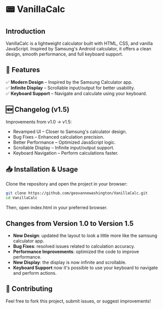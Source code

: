 # 📟 VanillaCalc

## Introduction
VanillaCalc is a lightweight calculator built with HTML, CSS, and vanilla JavaScript. Inspired by Samsung's Android calculator, it offers a clean design, smooth performance, and full keyboard support.

## 🚀 Features  
✅ **Modern Design** – Inspired by the Samsung Calculator app.  
✅ **Infinite Display** – Scrollable input/output for better usability.  
✅ **Keyboard Support** – Navigate and calculate using your keyboard. 

## 🆕 Changelog (v1.5)
Improvements from v1.0 → v1.5:
- Revamped UI – Closer to Samsung's calculator design.
- Bug Fixes – Enhanced calculation precision.
- Better Performance – Optimized JavaScript logic.
- Scrollable Display – Infinite input/output support.
- Keyboard Navigation – Perform calculations faster.

## 📥 Installation & Usage  
Clone the repository and open the project in your browser:  

```bash
git clone https://github.com/geovannewashington/VanillaCalc.git
cd VanillaCalc
```
Then, open index.html in your preferred browser.

## Changes from Version 1.0 to Version 1.5

- **New Design**: updated the layout to look a little more like the samsung calculator app.
- **Bug Fixes**: resolved issues related to calculation accuracy.
- **Performance Improvements**: optimized the code to improve performance.
- **New Display**: the display is now infinite and scrollable.
- **Keyboard Support** now it's possible to use your keyboard to navigate and perform actions.

## 🤝 Contributing
Feel free to fork this project, submit issues, or suggest improvements!

